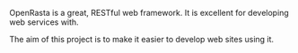 OpenRasta is a great, RESTful web framework. It is excellent for developing web services with.

The aim of this project is to make it easier to develop web sites using it.